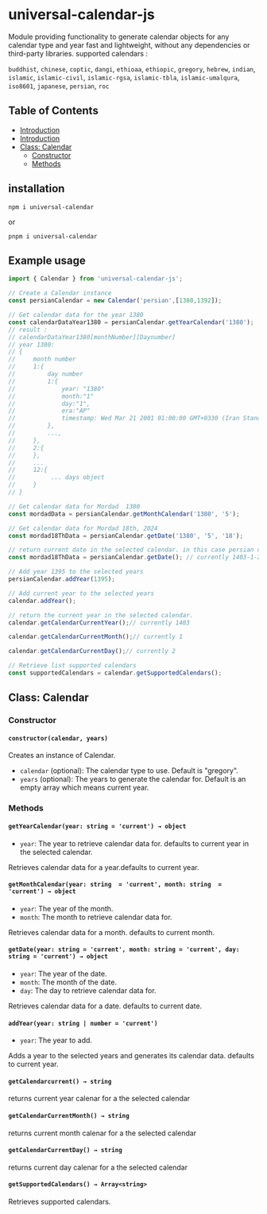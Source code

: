 # universal-calendar-js

Module providing functionality to generate calendar objects for any calendar type and year fast and lightweight, without any dependencies or third-party libraries.
supported calendars :

`buddhist`, `chinese`, `coptic`, `dangi`, `ethioaa`, `ethiopic`, `gregory`, `hebrew`, `indian`, `islamic`, `islamic-civil`, `islamic-rgsa`, `islamic-tbla`, `islamic-umalqura`, `iso8601`, `japanese`, `persian`, `roc`

## Table of Contents
- [Introduction](#introduction)
- [Introduction](#example-usage)
- [Class: Calendar](#class-calendar)
  - [Constructor](#constructor)
  - [Methods](#methods)

## installation
```
npm i universal-calendar
```
or
```
pnpm i universal-calendar
```
## Example usage

```javascript
import { Calendar } from 'universal-calendar-js';

// Create a Calendar instance
const persianCalendar = new Calendar('persian',[1380,1392]);

// Get calendar data for the year 1380
const calendarDataYear1380 = persianCalendar.getYearCalendar('1380');
// result : 
// calendarDataYear1380[monthNumber][Daynumber]
// year 1380:
// {
//     month number
//     1:{
//         day number
//         1:{
//             year: "1380"
//             month:"1"
//             day:"1",
//             era:"AP"
//             timestamp: Wed Mar 21 2001 01:00:00 GMT+0330 (Iran Standard Time)
//         },
//         ...,
//     },
//     2:{
//     },
//     ...
//     12:{
//          ... days object
//     }
// }

// Get calendar data for Mordad  1380
const mordadData = persianCalendar.getMonthCalendar('1380', '5');

// Get calendar data for Mordad 18th, 2024
const mordad18ThData = persianCalendar.getDate('1380', '5', '18');

// return current date in the selected calendar. in this case persian calendar
const mordad18ThData = persianCalendar.getDate(); // currently 1403-1-2

// Add year 1395 to the selected years
persianCalendar.addYear(1395);

// Add current year to the selected years
calendar.addYear();

// return the current year in the selected calendar.
calendar.getCalendarCurrentYear();// currently 1403

calendar.getCalendarCurrentMonth();// currently 1

calendar.getCalendarCurrentDay();// currently 2

// Retrieve list supported calendars
const supportedCalendars = calendar.getSupportedCalendars();
```

## Class: Calendar

### Constructor

#### `constructor(calendar, years)`

Creates an instance of Calendar.

- `calendar` (optional): The calendar type to use. Default is "gregory".
- `years` (optional): The years to generate the calendar for. Default is an empty array which means current year.

### Methods

#### `getYearCalendar(year: string = 'current') → object`
- `year`: The year to retrieve calendar data for. defaults to current year in the selected calendar.

Retrieves calendar data for a year.defaults to current year.


#### `getMonthCalendar(year: string  = 'current', month: string  = 'current') → object`
- `year`: The year of the month.
- `month`: The month to retrieve calendar data for.

Retrieves calendar data for a month. defaults to current month.


#### `getDate(year: string = 'current', month: string = 'current', day: string = 'current') → object`
- `year`: The year of the date. 
- `month`: The month of the date.  
- `day`: The day to retrieve calendar data for.

Retrieves calendar data for a date. defaults to current date.


#### `addYear(year: string | number = 'current')`
- `year`: The year to add.

Adds a year to the selected years and generates its calendar data. defaults to current year.


#### `getCalendarcurrent() → string`

returns current year calenar for a the selected calendar

#### `getCalendarCurrentMonth() → string`

returns current month calenar for a the selected calendar

#### `getCalendarCurrentDay() → string`

returns current day calenar for a the selected calendar

#### `getSupportedCalendars() → Array<string>`

Retrieves supported calendars.
